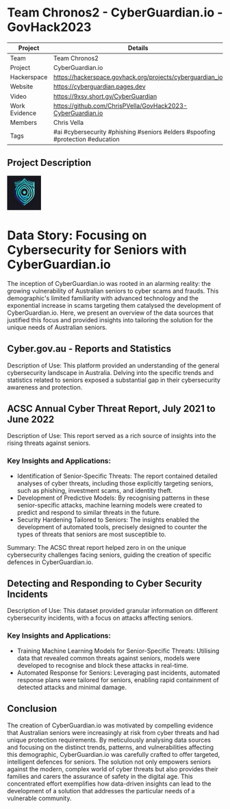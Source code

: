 # Team Chronos2 - CyberGuardian.io - GovHack2023


| Project  | Details  |
| ------------ | ------------ |
|  Team | Team Chronos2 |
|  Project |  CyberGuardian.io |
|  Hackerspace |  https://hackerspace.govhack.org/projects/cyberguardian_io |
|  Website |  https://cyberguardian.pages.dev |
|  Video |  https://9xsy.short.gy/CyberGuardian |
|  Work Evidence | https://github.com/ChrisPVella/GovHack2023-CyberGuardian.io  |
|  Members | Chris Vella |
|  Tags | #ai #cybersecurity #phishing #seniors #elders #spoofing #protection #education |

## Project Description

![CyberGuardian.io Logo](images/CyberGuardianThumb.jpg)


# Data Story: Focusing on Cybersecurity for Seniors with CyberGuardian.io
The inception of CyberGuardian.io was rooted in an alarming reality: the growing vulnerability of Australian seniors to cyber scams and frauds. This demographic's limited familiarity with advanced technology and the exponential increase in scams targeting them catalysed the development of CyberGuardian.io. Here, we present an overview of the data sources that justified this focus and provided insights into tailoring the solution for the unique needs of Australian seniors.

## Cyber.gov.au - Reports and Statistics
Description of Use: This platform provided an understanding of the general cybersecurity landscape in Australia. Delving into the specific trends and statistics related to seniors exposed a substantial gap in their cybersecurity awareness and protection.

## ACSC Annual Cyber Threat Report, July 2021 to June 2022
Description of Use: This report served as a rich source of insights into the rising threats against seniors.

### Key Insights and Applications:
- Identification of Senior-Specific Threats: The report contained detailed analyses of cyber threats, including those explicitly targeting seniors, such as phishing, investment scams, and identity theft.
- Development of Predictive Models: By recognising patterns in these senior-specific attacks, machine learning models were created to predict and respond to similar threats in the future.
- Security Hardening Tailored to Seniors: The insights enabled the development of automated tools, precisely designed to counter the types of threats that seniors are most susceptible to.

Summary: The ACSC threat report helped zero in on the unique cybersecurity challenges facing seniors, guiding the creation of specific defences in CyberGuardian.io.

## Detecting and Responding to Cyber Security Incidents
Description of Use: This dataset provided granular information on different cybersecurity incidents, with a focus on attacks affecting seniors.

### Key Insights and Applications:
- Training Machine Learning Models for Senior-Specific Threats: Utilising data that revealed common threats against seniors, models were developed to recognise and block these attacks in real-time.
- Automated Response for Seniors: Leveraging past incidents, automated response plans were tailored for seniors, enabling rapid containment of detected attacks and minimal damage.
## Conclusion
The creation of CyberGuardian.io was motivated by compelling evidence that Australian seniors were increasingly at risk from cyber threats and had unique protection requirements. By meticulously analysing data sources and focusing on the distinct trends, patterns, and vulnerabilities affecting this demographic, CyberGuardian.io was carefully crafted to offer targeted, intelligent defences for seniors. The solution not only empowers seniors against the modern, complex world of cyber threats but also provides their families and carers the assurance of safety in the digital age. This concentrated effort exemplifies how data-driven insights can lead to the development of a solution that addresses the particular needs of a vulnerable community.